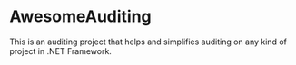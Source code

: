 # AwesomeAuditing
This is an auditing project that helps and simplifies auditing on any kind of project in .NET Framework.

